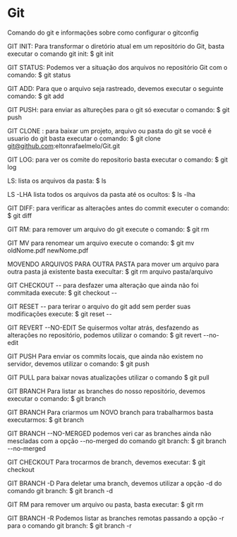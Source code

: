 # Git
Comando do git e informações sobre como configurar o gitconfig

GIT INIT:
Para transformar o diretório atual em um repositório do Git, basta executar o comando git init: 
$ git init 

GIT STATUS:
Podemos ver a situação dos arquivos no repositório Git com o comando: 
$ git status

GIT ADD: 
Para que o arquivo seja rastreado, devemos executar o seguinte comando: 
$ git add <arquivo>

GIT PUSH:
para enviar as altureções para o git só executar o comando:
$ git push

GIT CLONE <url repositorio git>:
para baixar um projeto, arquivo ou pasta do git se você é usuario do git basta executar o comando:
$ git clone git@github.com:eltonrafaelmelo/Git.git

GIT LOG:
para ver os comite do repositorio basta executar o comando:
$ git log

LS:
lista os arquivos da pasta:
$ ls

LS -LHA
lista todos os arquivos da pasta até os ocultos:
$ ls -lha

GIT DIFF:
para verificar as alterações antes do commit executer o comando:
$ git diff

GIT RM:
para remover um arquivo do git execute o comando:
$ git rm <arquivo>

GIT MV
para renomear um arquivo execute o comando:
$ git mv oldNome.pdf newNome.pdf

MOVENDO ARQUIVOS PARA OUTRA PASTA
para mover um arquivo para outra pasta já existente basta execultar:
$ git rm arquivo pasta/arquivo

GIT CHECKOUT --<ARQUIVO>
para desfazer uma alteração que ainda não foi commitada execute:
$ git checkout --<arquivo>

GIT RESET --<ARQUIVO>
para terirar o arquivo do git add sem perder suas modificações execute:
$ git reset --<arquivo>


GIT REVERT --NO-EDIT
Se quisermos voltar atrás, desfazendo as alterações no repositório, podemos utilizar o comando:
$ git revert --no-edit <codigo comit>

GIT PUSH
Para enviar os commits locais, que ainda não existem no servidor, devemos utilizar o comando:
$ git push


GIT PULL
para baixar novas atualizações utilizar o comando
$ git pull

GIT BRANCH
Para listar as branches do nosso repositório, devemos executar o comando:
$ git branch

GIT BRANCH <novo branch>
Para criarmos um NOVO branch para trabalharmos basta executarmos:
$ git branch <nome do novo branch>

GIT BRANCH --NO-MERGED
podemos veri car as branches ainda não mescladas com a opção --no-merged do comando git branch:
$ git branch --no-merged

GIT CHECKOUT <Nnome do Branch>
Para trocarmos de branch, devemos executar:
$ git checkout <Nome do branch>

GIT BRANCH -D <Nome do branch>
Para deletar uma branch, devemos utilizar a opção -d do comando git branch:
$ git branch -d <Nome do branch>

GIT RM
para remover um arquivo ou pasta, basta executar:
$ git rm <nome do arquivo>

GIT BRANCH -R
Podemos listar as branches remotas passando a opção -r para o comando git branch:
$ git branch -r











